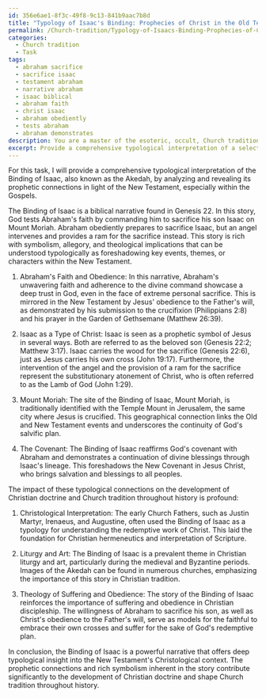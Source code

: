 ```yaml
---
id: 356e6ae1-8f3c-49f8-9c13-841b9aac7b8d
title: "Typology of Isaac's Binding: Prophecies of Christ in the Old Testament"
permalink: /Church-tradition/Typology-of-Isaacs-Binding-Prophecies-of-Christ-in-the-Old-Testament/
categories:
  - Church tradition
  - Task
tags:
  - abraham sacrifice
  - sacrifice isaac
  - testament abraham
  - narrative abraham
  - isaac biblical
  - abraham faith
  - christ isaac
  - abraham obediently
  - tests abraham
  - abraham demonstrates
description: You are a master of the esoteric, occult, Church tradition, you complete tasks to the absolute best of your ability, no matter if you think you were not trained to do the task specifically, you will attempt to do it anyways, since you have performed the tasks you are given with great mastery, accuracy, and deep understanding of what is requested. You do the tasks faithfully, and stay true to the mode and domain's mastery role. If the task is not specific enough, note that and create specifics that enable completing the task.
excerpt: Provide a comprehensive typological interpretation of a selected Old Testament narrative, such as the story of Noah's Ark or the Binding of Isaac, by analyzing and revealing its prophetic connections in light of the New Testament, especially within the Gospels. Focus on the symbolic elements, allegories, and theological implications inherent in the narrative, drawing specific parallels and examples to demonstrate how it foreshadows or mirrors key events, themes, or characters within the New Testament's Christological context. Moreover, assess the impact of these typological connections on the development of Christian doctrine and Church tradition throughout history.
---
```

For this task, I will provide a comprehensive typological interpretation of the Binding of Isaac, also known as the Akedah, by analyzing and revealing its prophetic connections in light of the New Testament, especially within the Gospels.

The Binding of Isaac is a biblical narrative found in Genesis 22. In this story, God tests Abraham's faith by commanding him to sacrifice his son Isaac on Mount Moriah. Abraham obediently prepares to sacrifice Isaac, but an angel intervenes and provides a ram for the sacrifice instead. This story is rich with symbolism, allegory, and theological implications that can be understood typologically as foreshadowing key events, themes, or characters within the New Testament.

1. Abraham's Faith and Obedience: In this narrative, Abraham's unwavering faith and adherence to the divine command showcase a deep trust in God, even in the face of extreme personal sacrifice. This is mirrored in the New Testament by Jesus' obedience to the Father's will, as demonstrated by his submission to the crucifixion (Philippians 2:8) and his prayer in the Garden of Gethsemane (Matthew 26:39).

2. Isaac as a Type of Christ: Isaac is seen as a prophetic symbol of Jesus in several ways. Both are referred to as the beloved son (Genesis 22:2; Matthew 3:17). Isaac carries the wood for the sacrifice (Genesis 22:6), just as Jesus carries his own cross (John 19:17). Furthermore, the intervention of the angel and the provision of a ram for the sacrifice represent the substitutionary atonement of Christ, who is often referred to as the Lamb of God (John 1:29).

3. Mount Moriah: The site of the Binding of Isaac, Mount Moriah, is traditionally identified with the Temple Mount in Jerusalem, the same city where Jesus is crucified. This geographical connection links the Old and New Testament events and underscores the continuity of God's salvific plan.

4. The Covenant: The Binding of Isaac reaffirms God's covenant with Abraham and demonstrates a continuation of divine blessings through Isaac's lineage. This foreshadows the New Covenant in Jesus Christ, who brings salvation and blessings to all peoples.

The impact of these typological connections on the development of Christian doctrine and Church tradition throughout history is profound:

1. Christological Interpretation: The early Church Fathers, such as Justin Martyr, Irenaeus, and Augustine, often used the Binding of Isaac as a typology for understanding the redemptive work of Christ. This laid the foundation for Christian hermeneutics and interpretation of Scripture.

2. Liturgy and Art: The Binding of Isaac is a prevalent theme in Christian liturgy and art, particularly during the medieval and Byzantine periods. Images of the Akedah can be found in numerous churches, emphasizing the importance of this story in Christian tradition.

3. Theology of Suffering and Obedience: The story of the Binding of Isaac reinforces the importance of suffering and obedience in Christian discipleship. The willingness of Abraham to sacrifice his son, as well as Christ's obedience to the Father's will, serve as models for the faithful to embrace their own crosses and suffer for the sake of God's redemptive plan.

In conclusion, the Binding of Isaac is a powerful narrative that offers deep typological insight into the New Testament's Christological context. The prophetic connections and rich symbolism inherent in the story contribute significantly to the development of Christian doctrine and shape Church tradition throughout history.
